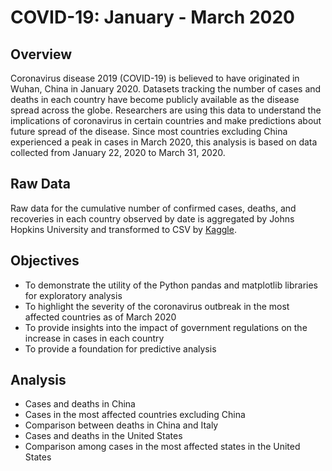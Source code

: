 # COVID-19: January - March 2020

## Overview
Coronavirus disease 2019 (COVID-19) is believed to have originated in Wuhan, China in January 2020. Datasets tracking the number of cases and deaths in each country have become publicly available as the disease spread across the globe. Researchers are using this data to understand the implications of coronavirus in certain countries and make predictions about future spread of the disease. Since most countries excluding China experienced a peak in cases in March 2020, this analysis is based on data collected from January 22, 2020 to March 31, 2020.

## Raw Data
Raw data for the cumulative number of confirmed cases, deaths, and recoveries in each country observed by date is aggregated by Johns Hopkins University and transformed to CSV by
[Kaggle](https://www.kaggle.com/sudalairajkumar/novel-corona-virus-2019-dataset).

## Objectives
- To demonstrate the utility of the Python pandas and matplotlib libraries for exploratory analysis
- To highlight the severity of the coronavirus outbreak in the most affected countries as of March 2020
- To provide insights into the impact of government regulations on the increase in cases in each country
- To provide a foundation for predictive analysis

## Analysis
- Cases and deaths in China
- Cases in the most affected countries excluding China
- Comparison between deaths in China and Italy
- Cases and deaths in the United States
- Comparison among cases in the most affected states in the United States
